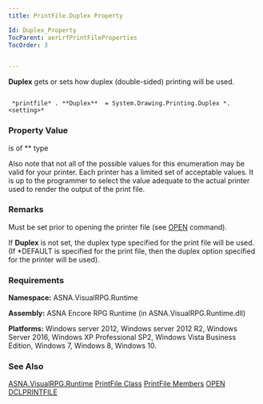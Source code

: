 ```yaml
---
title: PrintFile.Duplex Property

Id: Duplex_Property
TocParent: aerLrfPrintFileProperties
TocOrder: 3


---
```


**Duplex** gets or sets how duplex (double-sided) printing will be used. 

```

 *printfile* . **Duplex**  = System.Drawing.Printing.Duplex *.<setting>* 
```

### Property Value
***<setting>*** is of ** type 

Also note that not all of the possible values for this enumeration may be valid for your printer. Each printer has a limited set of acceptable values. It is up to the programmer to select the value adequate to the actual printer used to render the output of the print file. 

### Remarks
Must be set prior to opening the printer file (see [OPEN](OPEN.html) command). 

If **Duplex** is not set, the duplex type specified for the print file will be used. (If *DEFAULT is specified for the print file, then the duplex option specified for the printer will be used). 

### Requirements
**Namespace:** ASNA.VisualRPG.Runtime 

**Assembly:** ASNA Encore RPG Runtime (in ASNA.VisualRPG.Runtime.dll) 

**Platforms:** Windows server 2012, Windows server 2012 R2, Windows Server 2016, Windows XP Professional SP2, Windows Vista Business Edition, Windows 7, Windows 8, Windows 10. 

### See Also
[ASNA.VisualRPG.Runtime](aerLrfRuntimeNamespace.html)
[PrintFile Class](aerLrfPrintFileClass.html)
[PrintFile Members](aerLrfPrintFileMembers.html)
[OPEN](OPEN.html)
[DCLPRINTFILE](DCLPRINTFILE.html) <br /> 
